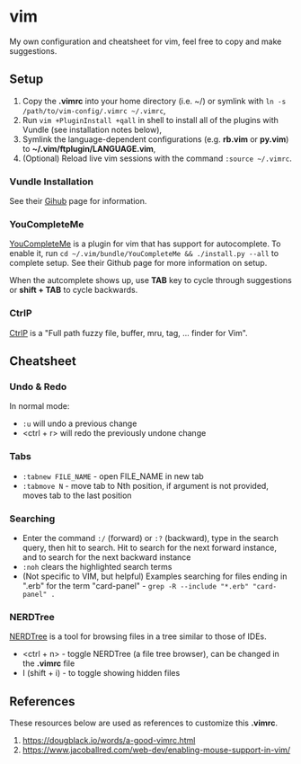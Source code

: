 # vim

My own configuration and cheatsheet for vim, feel free to copy and make suggestions.

## Setup

1. Copy the **.vimrc** into your home directory (i.e. ~/) or symlink with `ln -s /path/to/vim-config/.vimrc ~/.vimrc`,
  1. Run `vim +PluginInstall +qall` in shell to install all of the plugins with Vundle (see installation notes below),
  1. Symlink the language-dependent configurations (e.g. **rb.vim** or **py.vim**) to **~/.vim/ftplugin/LANGUAGE.vim**,
  1. (Optional) Reload live vim sessions with the command `:source ~/.vimrc`.

### Vundle Installation

  See their [Gihub](https://github.com/VundleVim/Vundle.vim#quick-start) page for information.

### YouCompleteMe

  [YouCompleteMe](https://github.com/ycm-core/YouCompleteMe) is a plugin for vim that has support for autocomplete. To enable it, run `cd ~/.vim/bundle/YouCompleteMe && ./install.py --all` to complete setup. See their Github page for more information on setup.

  When the autcomplete shows up, use **TAB** key to cycle through suggestions or **shift + TAB** to cycle backwards.

### CtrlP

  [CtrlP](https://github.com/ctrlpvim/ctrlp.vim) is a "Full path fuzzy file, buffer, mru, tag, ... finder for Vim".

## Cheatsheet

### Undo & Redo

  In normal mode:

  - `:u` will undo a previous change
  - <ctrl + r> will redo the previously undone change

### Tabs

  - `:tabnew FILE_NAME` - open FILE_NAME in new tab
  - `:tabmove N` - move tab to Nth position, if argument is not provided, moves tab to the last position

### Searching

  - Enter the command `:/` (forward) or `:?` (backward), type in the search query, then hit <ENTER> to search. Hit <n> to search for the next forward instance, and <N> to search for the next backward instance
  - `:noh` clears the highlighted search terms
  - (Not specific to VIM, but helpful) Examples searching for files ending in ".erb" for the term "card-panel" - `grep -R --include "*.erb" "card-panel" .`

### NERDTree

  [NERDTree](https://github.com/preservim/nerdtree) is a tool for browsing files in a tree similar to those of IDEs.

  - <ctrl + n> - toggle NERDTree (a file tree browser), can be changed in the **.vimrc** file
  - I (shift + i) - to toggle showing hidden files

## References

  These resources below are used as references to customize this **.vimrc**.

  1. https://dougblack.io/words/a-good-vimrc.html
  1. https://www.jacoballred.com/web-dev/enabling-mouse-support-in-vim/
